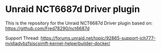 # Unraid NCT6687d Driver plugin

This is the repository for the Unraid NCT6687d Driver plugin based on: https://github.com/Fred78290/nct6687d

Support Thread: https://forums.unraid.net/topic/92865-support-ich777-nvidiadvbzfsiscsimft-kernel-helperbuilder-docker/